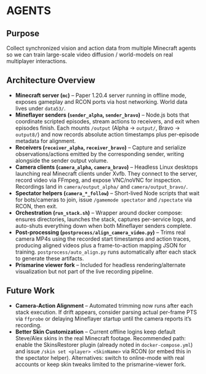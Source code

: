 # AGENTS

## Purpose
Collect synchronized vision and action data from multiple Minecraft agents so we can train large-scale video diffusion / world-models on real multiplayer interactions.

## Architecture Overview
- **Minecraft server (`mc`)** – Paper 1.20.4 server running in offline mode, exposes gameplay and RCON ports via host networking. World data lives under `data53/`.
- **Mineflayer senders (`sender_alpha`, `sender_bravo`)** – Node.js bots that coordinate scripted episodes, stream actions to receivers, and exit when episodes finish. Each mounts `/output` (Alpha → `output/`, Bravo → `output8/`) and now records absolute action timestamps plus per-episode metadata for alignment.
- **Receivers (`receiver_alpha`, `receiver_bravo`)** – Capture and serialize observations/actions emitted by the corresponding sender, writing alongside the sender output volume.
- **Camera clients (`camera_alpha`, `camera_bravo`)** – Headless Linux desktops launching real Minecraft clients under Xvfb. They connect to the server, record video via FFmpeg, and expose VNC/noVNC for inspection. Recordings land in `camera/output_alpha/` and `camera/output_bravo/`.
- **Spectator helpers (`camera_*_follow`)** – Short-lived Node scripts that wait for bots/cameras to join, issue `/gamemode spectator` and `/spectate` via RCON, then exit.
- **Orchestration (`run_stack.sh`)** – Wrapper around docker compose: ensures directories, launches the stack, captures per-service logs, and auto-shuts everything down when both Mineflayer senders complete.
- **Post-processing (`postprocess/align_camera_video.py`)** – Trims real camera MP4s using the recorded start timestamps and action traces, producing aligned videos plus a frame-to-action mapping JSON for training. `postprocess/auto_align.py` runs automatically after each stack to generate these artifacts.
- **Prismarine viewer fork** – Included for headless rendering/alternate visualization but not part of the live recording pipeline.

## Future Work
- **Camera-Action Alignment** – Automated trimming now runs after each stack execution. If drift appears, consider parsing actual per-frame PTS via `ffprobe` or delaying Mineflayer startup until the camera reports it’s recording.
- **Better Skin Customization** – Current offline logins keep default Steve/Alex skins in the real Minecraft footage. Recommended path: enable the SkinsRestorer plugin (already noted in `docker-compose.yml`) and issue `/skin set <player> <SkinName>` via RCON (or embed this in the spectator helper). Alternatives: switch to online-mode with real accounts or keep skin tweaks limited to the prismarine-viewer fork.
